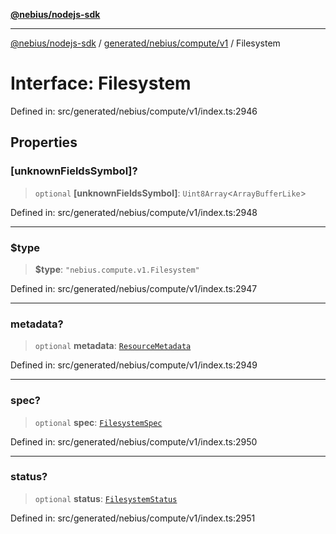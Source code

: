 [**@nebius/nodejs-sdk**](../../../../../README.md)

---

[@nebius/nodejs-sdk](../../../../../README.md) / [generated/nebius/compute/v1](../README.md) / Filesystem

# Interface: Filesystem

Defined in: src/generated/nebius/compute/v1/index.ts:2946

## Properties

### \[unknownFieldsSymbol\]?

> `optional` **\[unknownFieldsSymbol\]**: `Uint8Array`\<`ArrayBufferLike`\>

Defined in: src/generated/nebius/compute/v1/index.ts:2948

---

### $type

> **$type**: `"nebius.compute.v1.Filesystem"`

Defined in: src/generated/nebius/compute/v1/index.ts:2947

---

### metadata?

> `optional` **metadata**: [`ResourceMetadata`](../../../common/v1/interfaces/ResourceMetadata.md)

Defined in: src/generated/nebius/compute/v1/index.ts:2949

---

### spec?

> `optional` **spec**: [`FilesystemSpec`](FilesystemSpec.md)

Defined in: src/generated/nebius/compute/v1/index.ts:2950

---

### status?

> `optional` **status**: [`FilesystemStatus`](FilesystemStatus.md)

Defined in: src/generated/nebius/compute/v1/index.ts:2951
